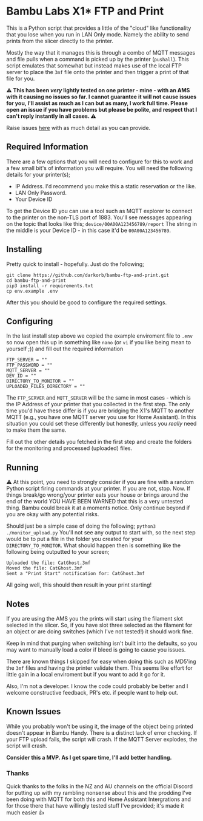 
# Bambu Labs X1* FTP and Print

This is a Python script that provides a little of the "cloud" like functionality that you lose when you run in LAN Only mode. Namely the ability to send prints from the slicer directly to the printer.

Mostly the way that it manages this is through a combo of MQTT messages and file pulls when a command is picked up by the printer (`pushall`). This script emulates that somewhat but instead makes use of the local FTP server to place the `3mf` file onto the printer and then trigger a print of that file for you.

**:warning: This has been _very_ lightly tested on one printer - mine - with an AMS with it causing no issues so far. I cannot guarantee it will not cause issues for you, I'll assist as much as I can but as many, I work full time. Please open an issue if you have problems but please be polite, and respect that I can't reply instantly in all cases. :warning:**

Raise issues [here](https://github.com/darkorb/bambu-ftp-and-print/issues/new) with as much detail as you can provide.

## Required Information
There are a few options that you will need to configure for this to work and a few small bit's of information you will require.
You will need the following details for your printer(s);

- IP Address. I'd recommend you make this a static reservation or the like.
- LAN Only Password.
- Your Device ID

To get the Device ID you can use a tool such as MQTT explorer to connect to the printer on the non-TLS port of 1883. You'll see messages appearing on the topic that looks like this;
`device/00A00A123456789/report`
The string in the middle is your Device ID - in this case it'd be `00A00A123456789`.

## Installing
Pretty quick to install - hopefully. Just do the following;

    git clone https://github.com/darkorb/bambu-ftp-and-print.git
    cd bambu-ftp-and-print
    pip3 install -r requirements.txt
    cp env.example .env

After this you should be good to configure the required settings.

## Configuring
In the last install step above we copied the example enviroment file to `.env` so now open this up in something like `nano` (or `vi` if you like being mean to yourself ;)) and fill out the required information

    FTP_SERVER = ""
    FTP_PASSWORD = ""
    MQTT_SERVER = ""
    DEV_ID = ""
    DIRECTORY_TO_MONITOR = ""
    UPLOADED_FILES_DIRECTORY = ""
The `FTP_SERVER` and `MQTT_SERVER` will be the same in most cases - which is the IP Address of your printer that you collected in the first step. The only time you'd have these differ is if you are bridging the X1's MQTT to another MQTT (e.g., you have one MQTT server you use for Home Assistant). In this situation you could set these differently but honestly, unless you _really_ need to make them the same. 

Fill out the other details you fetched in the first step and create the folders for the monitoring and processed (uploaded) files. 
## Running

:warning: At this point, you need to strongly consider if you are fine with a random Python script firing commands at your printer. If you are not, stop. Now. If things break/go wrong/your printer eats your house or brings around the end of the world YOU HAVE BEEN WARNED that this is a very untested thing. Bambu could break it at a moments notice. Only continue beyond if you are okay with any potential risks.

Should just be a simple case of doing the following;
``python3 ./monitor_upload.py``
You'll not see any output to start with, so the next step would be to put a file in the folder you created for your `DIRECTORY_TO_MONITOR`. What should happen then is something like the following being outputted to your screen;

    Uploaded the file: CatGhost.3mf
    Moved the file: CatGhost.3mf
    Sent a "Print Start" notification for: CatGhost.3mf
All going well, this should then result in your print starting!
## Notes

If you are using the AMS you the prints will start using the filament slot selected in the slicer. So, if you have slot three selected as the filament for an object or are doing switches (which I've not tested!) it should work fine. 

Keep in mind that purging when switching isn't built into the defaults, so you may want to manually load a color if bleed is going to cause you issues.

There are known things I skipped for easy when doing this such as MD5'ing the `3mf` files and having the printer validate them. This seems like effort for little gain in a local enviroment but if you want to add it go for it.

Also, I'm not a developer. I know the code could probably be better and I welcome constructive feedback, PR's etc. if people want to help out.

## Known Issues

While you probably won't be using it, the image of the object being printed doesn't appear in Bambu Handy.
There is a distinct lack of error checking. If your FTP upload fails, the script will crash. If the MQTT Server explodes, the script will crash.

**Consider this a MVP. As I get spare time, I'll add better handling.**

### Thanks
Quick thanks to the folks in the NZ and AU channels on the official Discord for putting up with my rambling nonsense about this and the prodding I've been doing with MQTT for both this and Home Assistant Intergrations and for those there that have willingly tested stuff I've provided; it's made it much easier :thumbsup: